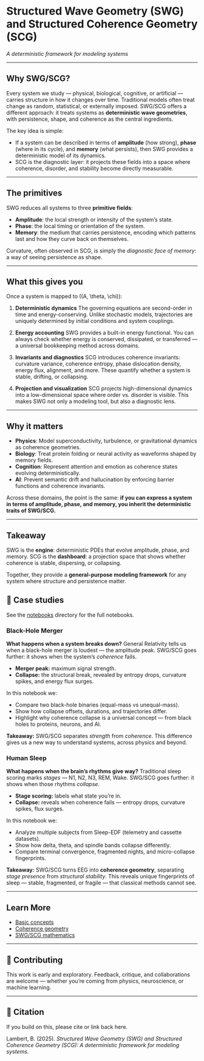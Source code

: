 # Structured Wave Geometry (SWG) and Structured Coherence Geometry (SCG)

*A deterministic framework for modeling systems*

---

## Why SWG/SCG?

Every system we study — physical, biological, cognitive, or artificial — carries structure in how it changes over time. Traditional models often treat change as random, statistical, or externally imposed. SWG/SCG offers a different approach: it treats systems as **deterministic wave geometries**, with persistence, shape, and coherence as the central ingredients.

The key idea is simple:

* If a system can be described in terms of **amplitude** (how strong), **phase** (where in its cycle), and **memory** (what persists), then SWG provides a deterministic model of its dynamics.
* SCG is the diagnostic layer: it projects these fields into a space where coherence, disorder, and stability become directly measurable.

---

## The primitives

SWG reduces all systems to three **primitive fields**:

* **Amplitude**: the local strength or intensity of the system’s state.
* **Phase**: the local timing or orientation of the system.
* **Memory**: the medium that carries persistence, encoding which patterns last and how they curve back on themselves.

Curvature, often observed in SCG, is simply the *diagnostic face of memory*: a way of seeing persistence as shape.

---

## What this gives you

Once a system is mapped to ((A, \theta, \chi)):

1. **Deterministic dynamics**
   The governing equations are second-order in time and energy-conserving. Unlike stochastic models, trajectories are uniquely determined by initial conditions and system couplings.

2. **Energy accounting**
   SWG provides a built-in energy functional. You can always check whether energy is conserved, dissipated, or transferred — a universal bookkeeping method across domains.

3. **Invariants and diagnostics**
   SCG introduces coherence invariants: curvature variance, coherence entropy, phase dislocation density, energy flux, alignment, and more. These quantify whether a system is stable, drifting, or collapsing.

4. **Projection and visualization**
   SCG projects high-dimensional dynamics into a low-dimensional space where order vs. disorder is visible. This makes SWG not only a modeling tool, but also a diagnostic lens.

---

## Why it matters

* **Physics**: Model superconductivity, turbulence, or gravitational dynamics as coherence geometries.
* **Biology**: Treat protein folding or neural activity as waveforms shaped by memory fields.
* **Cognition**: Represent attention and emotion as coherence states evolving deterministically.
* **AI**: Prevent semantic drift and hallucination by enforcing barrier functions and coherence invariants.

Across these domains, the point is the same: **if you can express a system in terms of amplitude, phase, and memory, you inherit the deterministic traits of SWG/SCG.**

---

## Takeaway

SWG is the **engine**: deterministic PDEs that evolve amplitude, phase, and memory.
SCG is the **dashboard**: a projection space that shows whether coherence is stable, dispersing, or collapsing.

Together, they provide a **general-purpose modeling framework** for any system where structure and persistence matter.


## 🔬 Case studies

See the [notebooks](./notebooks) directory for the full notebooks.

### Black-Hole Merger

**What happens when a system breaks down?**
General Relativity tells us when a black-hole merger is loudest — the amplitude peak.
SWG/SCG goes further: it shows when the system’s *coherence* fails.

- **Merger peak:** maximum signal strength.
- **Collapse:** the structural break, revealed by entropy drops, curvature spikes, and energy flux surges.

In this notebook we:
- Compare two black-hole binaries (equal-mass vs unequal-mass).
- Show how collapse offsets, durations, and trajectories differ.
- Highlight why coherence collapse is a universal concept — from black holes to proteins, neurons, and AI.

**Takeaway:**
SWG/SCG separates *strength* from *coherence*.
This difference gives us a new way to understand systems, across physics and beyond.


### Human Sleep

**What happens when the brain’s rhythms give way?**
Traditional sleep scoring marks *stages* — N1, N2, N3, REM, Wake.
SWG/SCG goes further: it shows when those rhythms *collapse*.

- **Stage scoring:** labels what state you’re in.
- **Collapse:** reveals when coherence fails — entropy drops, curvature spikes, flux surges.

In this notebook we:
- Analyze multiple subjects from Sleep-EDF (telemetry and cassette datasets).
- Show how delta, theta, and spindle bands collapse differently.
- Compare terminal convergence, fragmented nights, and micro-collapse fingerprints.

**Takeaway:**
SWG/SCG turns EEG into **coherence geometry**, separating *stage presence* from *structural stability*.
This reveals unique fingerprints of sleep — stable, fragmented, or fragile — that classical methods cannot see.

---

## Learn More

- [Basic concepts](./basic.md)
- [Coherence geometry](./cogeo.md)
- [SWG/SCG mathematics](./math.md)


---

## 🤝 Contributing

This work is early and exploratory. Feedback, critique, and collaborations are welcome — whether you’re coming from physics, neuroscience, or machine learning.

---

## 📢 Citation

If you build on this, please cite or link back here.

Lambert, B. (2025). *Structured Wave Geometry (SWG) and Structured Coherence Geometry (SCG): A deterministic framework for modeling systems*.
